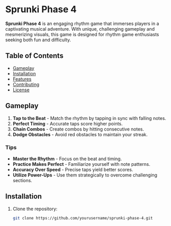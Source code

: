 # Sprunki Phase 4

**Sprunki Phase 4** is an engaging rhythm game that immerses players in a captivating musical adventure. With unique, challenging gameplay and mesmerizing visuals, this game is designed for rhythm game enthusiasts seeking both fun and difficulty.

## Table of Contents
- [Gameplay](#gameplay)
- [Installation](#installation)
- [Features](#features)
- [Contributing](#contributing)
- [License](#license)

## Gameplay
1. **Tap to the Beat** - Match the rhythm by tapping in sync with falling notes.
2. **Perfect Timing** - Accurate taps score higher points.
3. **Chain Combos** - Create combos by hitting consecutive notes.
4. **Dodge Obstacles** - Avoid red obstacles to maintain your streak.

### Tips
- **Master the Rhythm** - Focus on the beat and timing.
- **Practice Makes Perfect** - Familiarize yourself with note patterns.
- **Accuracy Over Speed** - Precise taps yield better scores.
- **Utilize Power-Ups** - Use them strategically to overcome challenging sections.

## Installation
1. Clone the repository:
   ```bash
   git clone https://github.com/yourusername/sprunki-phase-4.git
